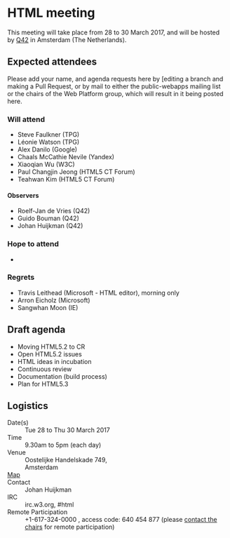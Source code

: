 # HTML meeting

This meeting will take place from 28 to 30 March 2017, and will be hosted by [Q42](http://q42.nl) in Amsterdam (The Netherlands).

## Expected attendees

Please add your name, and agenda requests here by [editing a branch and making a Pull Request, or by mail to either the public-webapps mailing list or the chairs of the Web Platform group, which will result in it being posted here.

### Will attend
* Steve Faulkner (TPG)
* Léonie Watson (TPG)
* Alex Danilo (Google)
* Chaals McCathie Nevile (Yandex)
* Xiaoqian Wu (W3C)
* Paul Changjin Jeong (HTML5 CT Forum)
* Teahwan Kim (HTML5 CT Forum)

#### Observers
* Roelf-Jan de Vries  (Q42)
* Guido Bouman  (Q42)
* Johan Huijkman (Q42)
 
### Hope to attend
-

### Regrets
* Travis Leithead (Microsoft - HTML editor), morning only
* Arron Eicholz (Microsoft)
* Sangwhan Moon (IE)

## Draft agenda
* Moving HTML5.2 to CR
* Open HTML5.2 issues
* HTML ideas in incubation
* Continuous review
* Documentation (build process)
* Plan for HTML5.3

## Logistics

<dl>
<dt>Date(s)</dt>
<dd>Tue 28 to Thu 30 March 2017</dd>
<dt>Time</dt>
<dd>9.30am to 5pm (each day)</dd>
<dt>Venue</dt>
<dd>
Oostelijke Handelskade 749,<br> 
Amsterdam</dd>
<dt><a href="https://yandex.com/maps/-/CZhe56j-">Map</a></dt>
<dt>Contact</dt>
<dd>Johan Huijkman</dd>
<dt>IRC</dt>
<dd>irc.w3.org, #html</dd>
<dt>Remote Participation</dt>
<dd>+1-617-324-0000 , access code: 640 454 877 (please <a href="mailto:team-webplatform@w3.org">contact the chairs</a> for remote participation)</dd>
</dl>
